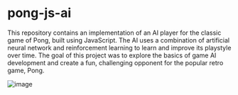 # pong-js-ai
 This repository contains an implementation of an AI player for the classic game of Pong, built using JavaScript. The AI uses a combination of artificial neural network and reinforcement learning to learn and improve its playstyle over time. The goal of this project was to explore the basics of game AI development and create a fun, challenging opponent for the popular retro game, Pong.
 
![image](https://github.com/carlosedurochas/pong-js-ai/assets/127363436/28b1458a-d95e-4e1c-b834-81af7cea42ba)
